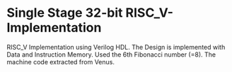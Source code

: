 # Single Stage 32-bit RISC_V-Implementation
 RISC_V Implementation using Verilog HDL.
 The Design is implemented with Data and Instruction Memory.
 Used the 6th Fibonacci number (=8).
 The machine code extracted from Venus.
